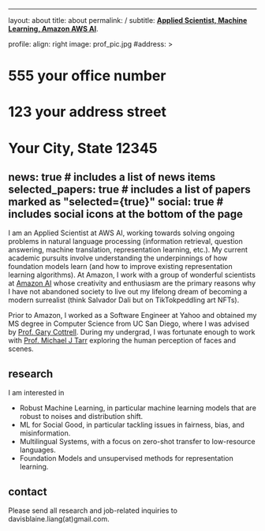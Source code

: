 
---
layout: about
title: about
permalink: /
subtitle: <a href='#'>**Applied Scientist, Machine Learning, Amazon AWS AI**</a>.

profile:
  align: right
  image: prof_pic.jpg
  #address: >
  #  <p>555 your office number</p>
  #  <p>123 your address street</p>
  #  <p>Your City, State 12345</p>

news: true  # includes a list of news items
selected_papers: true # includes a list of papers marked as "selected={true}"
social: true  # includes social icons at the bottom of the page
---

I am an Applied Scientist at AWS AI, working towards solving ongoing problems in natural language processing (information retrieval, question answering, machine translation, representation learning, etc.). My current academic pursuits involve understanding the underpinnings of how foundation models learn (and how to improve existing representation learning algorithms). At Amazon, I work with a group of wonderful scientists at [Amazon AI](https://amazon.jobs/en/internal/teams/amazonai) whose creativity and enthusiasm are the primary reasons why I have not abandoned society to live out my lifelong dream of becoming a modern surrealist (think Salvador Dali but on TikTokpeddling art NFTs).   

Prior to Amazon, I worked as a Software Engineer at Yahoo and obtained my MS degree in Computer Science from UC San Diego, where I was advised by [Prof. Gary Cottrell](https://cseweb.ucsd.edu/~gary/). During my undergrad, I was fortunate enough to work with [Prof. Michael J Tarr](https://www.cmu.edu/dietrich/psychology/people/core-training-faculty/tarr-michael.html) exploring the human perception of faces and scenes.

## research
I am interested in
* Robust Machine Learning, in particular machine learning models that are robust to noises and distribution shift.
* ML for Social Good, in particular tackling issues in fairness, bias, and misinformation.
* Multilingual Systems, with a focus on zero-shot transfer to low-resource languages.
* Foundation Models and unsupervised methods for representation learning.

## contact
Please send all research and job-related inquiries to davisblaine.liang(at)gmail.com. 
